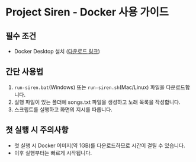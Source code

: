 # Project Siren - Docker 사용 가이드

## 필수 조건
- Docker Desktop 설치 ([다운로드 링크](https://www.docker.com/products/docker-desktop))

## 간단 사용법
1. `run-siren.bat`(Windows) 또는 `run-siren.sh`(Mac/Linux) 파일을 다운로드합니다.
2. 실행 파일이 있는 폴더에 songs.txt 파일을 생성하고 노래 목록을 작성합니다.
3. 스크립트를 실행하고 화면의 지시를 따릅니다.

## 첫 실행 시 주의사항
- 첫 실행 시 Docker 이미지(약 1GB)를 다운로드하므로 시간이 걸릴 수 있습니다.
- 이후 실행부터는 빠르게 시작됩니다.
